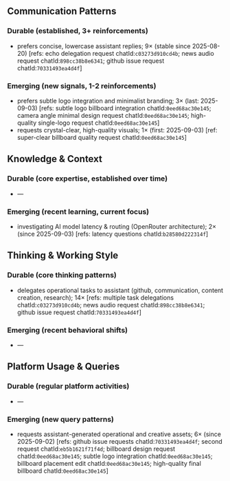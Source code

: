 ## Communication Patterns
### Durable (established, 3+ reinforcements)
- prefers concise, lowercase assistant replies; 9× (stable since 2025-08-20) [refs: echo delegation request chatId:`c03273d910cd4b`; news audio request chatId:`898cc38b8e6341`; github issue request chatId:`70331493ea4d4f`]

### Emerging (new signals, 1-2 reinforcements)
- prefers subtle logo integration and minimalist branding; 3× (last: 2025-09-03) [refs: subtle logo billboard integration chatId:`0eed68ac30e145`; camera angle minimal design request chatId:`0eed68ac30e145`; high-quality single-logo request chatId:`0eed68ac30e145`]
- requests crystal-clear, high-quality visuals; 1× (first: 2025-09-03) [ref: super-clear billboard quality request chatId:`0eed68ac30e145`]

## Knowledge & Context
### Durable (core expertise, established over time)
- —

### Emerging (recent learning, current focus)
- investigating AI model latency & routing (OpenRouter architecture); 2× (since 2025-09-03) [refs: latency questions chatId:`b28580d222314f`]

## Thinking & Working Style
### Durable (core thinking patterns)
- delegates operational tasks to assistant (github, communication, content creation, research); 14× [refs: multiple task delegations chatId:`c03273d910cd4b`; news audio request chatId:`898cc38b8e6341`; github issue request chatId:`70331493ea4d4f`]

### Emerging (recent behavioral shifts)
- —

## Platform Usage & Queries
### Durable (regular platform activities)
- —

### Emerging (new query patterns)
- requests assistant-generated operational and creative assets; 6× (since 2025-09-02) [refs: github issue requests chatId:`70331493ea4d4f`; second request chatId:`eb5b1621f71f4d`; billboard design request chatId:`0eed68ac30e145`; subtle logo integration chatId:`0eed68ac30e145`; billboard placement edit chatId:`0eed68ac30e145`; high-quality final billboard chatId:`0eed68ac30e145`]